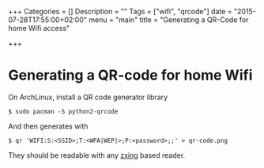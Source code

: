 +++
Categories = []
Description = ""
Tags = ["wifi", "qrcode"]
date = "2015-07-28T17:55:00+02:00"
menu = "main"
title = "Generating a QR-Code for home Wifi access"

+++

# Generating a QR-code for home Wifi

On ArchLinux, install a QR code generator library

```shell
$ sudo pacman -S python2-qrcode
```

And then generates with

```shell
$ qr 'WIFI:S:<SSID>;T:<WPA|WEP|>;P:<password>;;' > qr-code.png
```

They should be readable with any [zxing](https://github.com/zxing/zxing) based reader.
